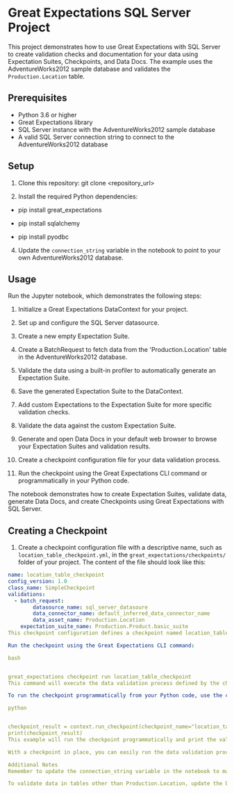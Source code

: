 # Great Expectations SQL Server Project

This project demonstrates how to use Great Expectations with SQL Server to create validation checks and documentation for your data using Expectation Suites, Checkpoints, and Data Docs. The example uses the AdventureWorks2012 sample database and validates the `Production.Location` table.

## Prerequisites

- Python 3.6 or higher
- Great Expectations library
- SQL Server instance with the AdventureWorks2012 sample database
- A valid SQL Server connection string to connect to the AdventureWorks2012 database

## Setup

1. Clone this repository:
git clone <repository_url>




2. Install the required Python dependencies:
   
* pip install great_expectations
  
* pip install sqlalchemy
  
* pip install pyodbc




4. Update the `connection_string` variable in the notebook to point to your own AdventureWorks2012 database.

## Usage

Run the Jupyter notebook, which demonstrates the following steps:

1. Initialize a Great Expectations DataContext for your project.

2. Set up and configure the SQL Server datasource.

3. Create a new empty Expectation Suite.

4. Create a BatchRequest to fetch data from the 'Production.Location' table in the AdventureWorks2012 database.

5. Validate the data using a built-in profiler to automatically generate an Expectation Suite.

6. Save the generated Expectation Suite to the DataContext.

7. Add custom Expectations to the Expectation Suite for more specific validation checks.

8. Validate the data against the custom Expectation Suite.

9. Generate and open Data Docs in your default web browser to browse your Expectation Suites and validation results.

10. Create a checkpoint configuration file for your data validation process.

11. Run the checkpoint using the Great Expectations CLI command or programmatically in your Python code.

The notebook demonstrates how to create Expectation Suites, validate data, generate Data Docs, and create Checkpoints using Great Expectations with SQL Server.

## Creating a Checkpoint

1. Create a checkpoint configuration file with a descriptive name, such as `location_table_checkpoint.yml`, in the `great_expectations/checkpoints/` folder of your project. The content of the file should look like this:

```yaml
name: location_table_checkpoint
config_version: 1.0
class_name: SimpleCheckpoint
validations:
  - batch_request:
        datasource_name: sql_server_datasoure
        data_connector_name: default_inferred_data_connector_name
        data_asset_name: Production.Location
    expectation_suite_name: Production.Product.basic_suite
This checkpoint configuration defines a checkpoint named location_table_checkpoint, and it uses the SimpleCheckpoint class to perform a single validation. The validation uses the Production.Product.basic_suite Expectation Suite and the sql_server_datasoure datasource.

Run the checkpoint using the Great Expectations CLI command:

bash


great_expectations checkpoint run location_table_checkpoint
This command will execute the data validation process defined by the checkpoint and generate the validation result. If any actions are associated with the checkpoint or the Expectation Suite (e.g., updating Data Docs), those actions will be executed as well.

To run the checkpoint programmatically from your Python code, use the context.run_checkpoint() method:

python


checkpoint_result = context.run_checkpoint(checkpoint_name="location_table_checkpoint")
print(checkpoint_result)
This example will run the checkpoint programmatically and print the validation result.

With a checkpoint in place, you can easily run the data validation process whenever needed, and integrate it into your data pipelines or other workflows for monitoring data quality more effectively.

Additional Notes
Remember to update the connection_string variable in the notebook to match your SQL Server configuration. You may need to adjust the table and column names used in the notebook if you want to use this project for validating different tables in the AdventureWorks2012 database or other database schemas.

To validate data in tables other than Production.Location, update the batch_request variable to fetch data from the desired table and adjust the expectations in the Expectation Suite accordingly.

